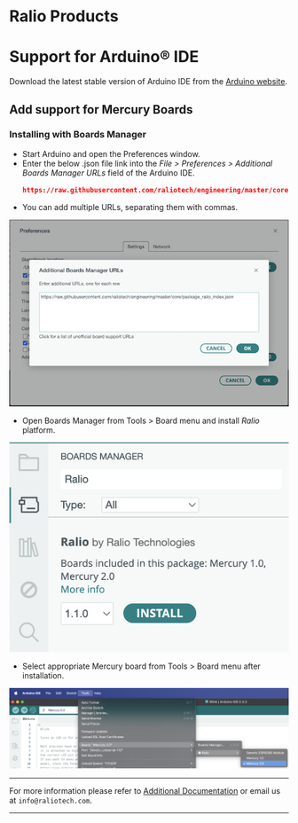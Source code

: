 Ralio Products
===========================================

# Support for Arduino® IDE
Download the latest stable version of Arduino IDE from the [Arduino website](https://www.arduino.cc/en/software).

## Add support for Mercury Boards

### Installing with Boards Manager

- Start Arduino and open the Preferences window.
- Enter the below .json file link into the *File > Preferences > Additional Boards Manager URLs* field of the Arduino IDE.
  ```json
  https://raw.githubusercontent.com/raliotech/engineering/master/core/package_ralio_index.json
  ```
- You can add multiple URLs, separating them with commas.

![abm](../../img/additionalBoardManager.png)

- Open Boards Manager from Tools > Board menu and install *Ralio* platform.

![bm](../../img/boardManager.png)

- Select appropriate Mercury board from Tools > Board menu after installation.

![bs](../../img/boardSelect.png)

___

For more information please refer to [Additional Documentation](https://github.com/raliotech/engineering/tree/master/core/board_manager/esp8266#readme) or email us at ```info@raliotech.com```.

___
